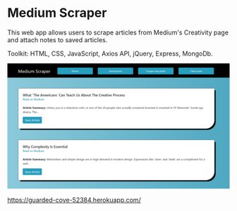 # Medium Scraper

This web app allows users to scrape articles from Medium's Creativity page and attach notes to saved articles.

Toolkit: HTML, CSS, JavaScript, Axios API, jQuery, Express, MongoDb.

![screen_grab](./public/assets/img/cap.PNG)

https://guarded-cove-52384.herokuapp.com/


